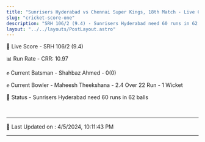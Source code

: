 ```yaml
---
title: "Sunrisers Hyderabad vs Chennai Super Kings, 18th Match - Live Cricket Score"
slug: "cricket-score-one"
description: "SRH 106/2 (9.4) - Sunrisers Hyderabad need 60 runs in 62 balls."
layout: "../../layouts/PostLayout.astro"
---
```


🔴 Live Score - SRH 106/2 (9.4)  

📊 Run Rate - CRR: 10.97  

✊ Current Batsman - Shahbaz Ahmed - 0(0)  

✊ Current Bowler - Maheesh Theekshana - 2.4 Over 22 Run - 1 Wicket  

📑 Status - Sunrisers Hyderabad need 60 runs in 62 balls

<br />

***

📝 Last Updated on : 4/5/2024, 10:11:43 PM

***

